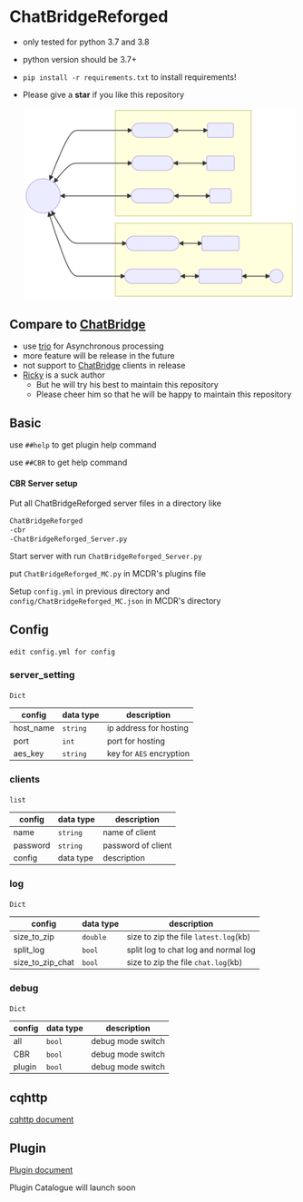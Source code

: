 # ChatBridgeReforged

- only tested for python 3.7 and 3.8
- python version should be 3.7+
- `pip install -r requirements.txt` to install requirements!
- Please give a **star** if you like this repository

  ![image](./CBR.svg)

## Compare to [ChatBridge](https://github.com/TISUnion/ChatBridge)

- use [trio](https://trio.readthedocs.io/) for Asynchronous processing
- more feature will be release in the future
- not support to [ChatBridge](https://github.com/TISUnion/ChatBridge) clients in release
- [Ricky](https://github.com/R1ckyH) is a suck author
  - But he will try his best to maintain this repository
  - Please cheer him so that he will be happy to maintain this repository

## Basic

use `##help` to get plugin help command

use `##CBR` to get help command

#### CBR Server setup
Put all ChatBridgeReforged server files in a directory like
```
ChatBridgeReforged
-cbr
-ChatBridgeReforged_Server.py
```
Start server with run `ChatBridgeReforged_Server.py`

put `ChatBridgeReforged_MC.py` in MCDR's plugins file

Setup `config.yml` in previous directory and `config/ChatBridgeReforged_MC.json` in MCDR's directory


## Config

`edit config.yml for config`

### server_setting
`Dict`

| config    | data type | description              |
|-----------|-----------|--------------------------|
| host_name | `string`  | ip address for hosting   |
| port      | `int`     | port for hosting         |
| aes_key   | `string`  | key for `AES` encryption |

### clients
`list`

| config   | data type | description        |
|----------|-----------|--------------------|
| name     | `string`  | name of client     |
| password | `string`  | password of client |
| config   | data type | description        |

### log
`Dict`

| config           | data type | description                           |
|------------------|-----------|---------------------------------------|
| size_to_zip      | `double`  | size to zip the file `latest.log`(kb) |
| split_log        | `bool`    | split log to chat log and normal log  |
| size_to_zip_chat | `bool`    | size to zip the file `chat.log`(kb)   |

### debug
`Dict`

| config | data type | description       |
|--------|-----------|-------------------|
| all    | `bool`    | debug mode switch |
| CBR    | `bool`    | debug mode switch |
| plugin | `bool`    | debug mode switch |

## cqhttp

[cqhttp document](https://github.com/R1ckyH/ChatBridgeReforged/tree/master/doc/cqhttp.md)

## Plugin

[Plugin document](https://github.com/R1ckyH/ChatBridgeReforged/tree/master/doc/plugin.md)

Plugin Catalogue will launch soon
